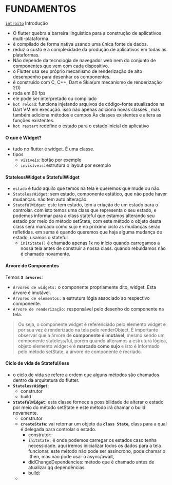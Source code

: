 # FUNDAMENTOS

[`introito`](https://github.com/jcarloscody/flutter_fundamentos/blob/master/introito.md) Introdução


- O flutter quebra a barreira linguistica para a construção de aplicativos multi-plataforma.
- é compilado de forma nativa usando uma única fonte de dados.
- reduz o custo e a complexidade da produção de aplicativos em todas as plataformas.
- Não depende da tecnologia de navegador web nem do conjunto de componentes que vem com cada dispositivo.
- o Flutter usa seu próprio mecanismo de renderização de alto desempenho para desenhar os componentes.
- é construído com C, C++, Dart  e Skia(um mecanismo de renderização 2D)
- roda em 60 fps
- ele pode ser interpretado ou compilado
- `hot reload`: funciona injetando arquivos de código-fonte atualizados na Dart VM em execução. isso não apenas adiciona novas classes , mas também adiciona métodos e campos Às classes existentes e altera as funções existentes.
- `hot restart` redefine o estado para o estado inicial do aplicativo

#### O que é Widget?
- tudo no flutter é widget. É uma classe.
- tipos
    - `visíveis`: botão por exemplo
    - `invisíveis`: estrutura o layout por exemplo


#### StatelessWidget e StatefulWidget
- `estado` é tudo aquilo que temos na tela e queremos que mude ou não.
- `StatelessWidget`: sem estado, componente estático, que não pode haver mudanças. não tem auto alteração.
- `StatefulWidget`: este tem estado, tem a criação de um estado para o controlar. com isto temos uma class que representa o seu estado, e podemos informar para a class stateful que estamos alterando seu estado por meio do método setState, com este método o objeto desta class será marcado como sujo e no próximo ciclo as mudanças serão refletidas. em suma é quando queremos que haja alguma mudança de estado, usamos o stateful
    - `initState()`  é chamado apenas 1x no início quando carregamos a nossa tela antes de construir a nossa class. quando rebuldamos não é chamado novamente.
    

#### Árvore de Componentes
Temos **`3 árvores`**:
- `Árvores de widgets:` o componente propriamente dito, widget. Esta árvore é imutável. 
- `Árvores de elementos:` a estrutura lógia associado ao respectivo componente.
- `Árvore de renderização:` responsável pelo desenho do componente na tela.
> Ou seja, o componente widget é referenciado pelo elemento widget e por sua vez é renderizado na tela pelo renderObject.
> É importante observar que a árvore de **componente é imutável**, mesmo sendo um componente stateless/ful, porém quando alteramos a estrutura lógica, objeto elemento widget e é **marcado como sujo** e isto é informado pelo método setState, a árvore de componente é recriado.


#### Ciclo de vida de Stateful/less
- o ciclo de vida se refere a ordem que alguns métodos são chamados dentro da arquitetura do flutter.
- **`StatelessWidget`**: 
    - construtor
    - build
- **`StatefulWidget`**: esta classe fornece a possibilidade de alterar o estado por meio do método setState e este método irá chamar o build novamente.
    - construtor
    - **`createState`**: vai retornar um objeto da **`class State`**, class para a qual é delegada para controlar o estado.
      - construtor:
      - `initState:` é onde podemos carregar os estados caso tenha necessidade. aqui iremos inicializar todos os dados para a tela funcionar. este método não pode ser assíncrono, pode chamar o .then, mas não pode usar o async/await, 
      - didChangeDependencies: método que é chamado antes de atualizar qq dependências.
      - build: 
    - 